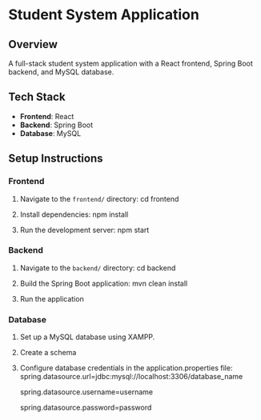 # Student System Application

## Overview
A full-stack student system application with a React frontend, Spring Boot backend, and MySQL database.

## Tech Stack
- **Frontend**: React
- **Backend**: Spring Boot
- **Database**: MySQL

## Setup Instructions

### Frontend
1. Navigate to the `frontend/` directory:
   cd frontend

2. Install dependencies:
    npm install

3. Run the development server:
    npm start

### Backend
1. Navigate to the `backend/` directory:
    cd backend

2. Build the Spring Boot application:
    mvn clean install

3. Run the application

### Database

1. Set up a MySQL database using XAMPP.

2. Create a schema

3. Configure database credentials in the application.properties file:
    spring.datasource.url=jdbc:mysql://localhost:3306/database_name
   
    spring.datasource.username=username
   
    spring.datasource.password=password

